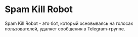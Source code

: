 # Spam Kill Robot

Spam Kill Robot - это бот, который основываясь на голосах пользователей, удаляет сообщения в Telegram-группе.

